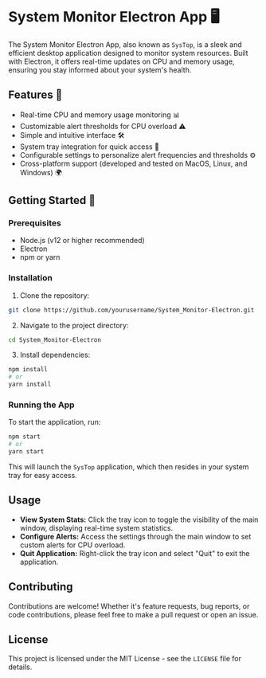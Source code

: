 # System Monitor Electron App 🖥️

The System Monitor Electron App, also known as `SysTop`, is a sleek and efficient desktop application designed to monitor system resources. Built with Electron, it offers real-time updates on CPU and memory usage, ensuring you stay informed about your system's health.

## Features 🌟

- Real-time CPU and memory usage monitoring 📊
- Customizable alert thresholds for CPU overload ⚠️
- Simple and intuitive interface 🛠️
- System tray integration for quick access 🎈
- Configurable settings to personalize alert frequencies and thresholds ⚙️
- Cross-platform support (developed and tested on MacOS, Linux, and Windows) 🌍

## Getting Started 🚀

### Prerequisites

- Node.js (v12 or higher recommended)
- Electron
- npm or yarn

### Installation

1. Clone the repository:

```bash
git clone https://github.com/yourusername/System_Monitor-Electron.git
```

2. Navigate to the project directory:

```bash
cd System_Monitor-Electron
```

3. Install dependencies:

```bash
npm install
# or
yarn install
```

### Running the App

To start the application, run:

```bash
npm start
# or
yarn start
```

This will launch the `SysTop` application, which then resides in your system tray for easy access.

## Usage

- **View System Stats:** Click the tray icon to toggle the visibility of the main window, displaying real-time system statistics.
- **Configure Alerts:** Access the settings through the main window to set custom alerts for CPU overload.
- **Quit Application:** Right-click the tray icon and select "Quit" to exit the application.

## Contributing

Contributions are welcome! Whether it's feature requests, bug reports, or code contributions, please feel free to make a pull request or open an issue.

## License

This project is licensed under the MIT License - see the `LICENSE` file for details.
